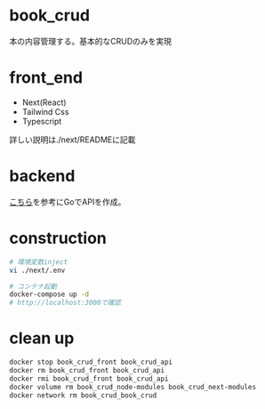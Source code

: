 # book_crud
本の内容管理する。基本的なCRUDのみを実現

# front_end
- Next(React)
- Tailwind Css
- Typescript

詳しい説明は./next/READMEに記載

# backend
[こちら](https://qiita.com/k-penguin-sato/items/8088b69304ee7e8f70be)を参考にGoでAPIを作成。

# construction
```sh
# 環境変数inject
vi ./next/.env

# コンテナ起動
docker-compose up -d
# http://localhost:3000で確認
```

# clean up
```sh
docker stop book_crud_front book_crud_api
docker rm book_crud_front book_crud_api
docker rmi book_crud_front book_crud_api
docker volume rm book_crud_node-modules book_crud_next-modules
docker network rm book_crud_book_crud
```
